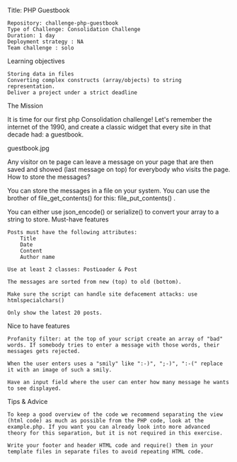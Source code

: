 Title: PHP Guestbook

    Repository: challenge-php-guestbook
    Type of Challenge: Consolidation Challenge
    Duration: 1 day
    Deployment strategy : NA
    Team challenge : solo

Learning objectives

    Storing data in files
    Converting complex constructs (array/objects) to string representation.
    Deliver a project under a strict deadline

The Mission

It is time for our first php Consolidation challenge! Let's remember the internet of the 1990, and create a classic widget that every site in that decade had: a guestbook.

guestbook.jpg

Any visitor on te page can leave a message on your page that are then saved and showed (last message on top) for everybody who visits the page.
How to store the messages?

You can store the messages in a file on your system. You can use the brother of file_get_contents() for this: file_put_contents() .

You can either use json_encode() or serialize() to convert your array to a string to store.
Must-have features

    Posts must have the following attributes:
        Title
        Date
        Content
        Author name

    Use at least 2 classes: PostLoader & Post

    The messages are sorted from new (top) to old (bottom).

    Make sure the script can handle site defacement attacks: use htmlspecialchars()

    Only show the latest 20 posts.

Nice to have features

    Profanity filter: at the top of your script create an array of "bad" words. If somebody tries to enter a message with those words, their messages gets rejected.

    When the user enters uses a "smily" like ":-)", ";-)", ":-(" replace it with an image of such a smily.

    Have an input field where the user can enter how many message he wants to see displayed.

Tips & Advice

    To keep a good overview of the code we recommend separating the view (html code) as much as possible from the PHP code, look at the example.php. If you want you can already look into more advanced theory for this separation, but it is not required in this exercise.

    Write your footer and header HTML code and require() them in your template files in separate files to avoid repeating HTML code.
